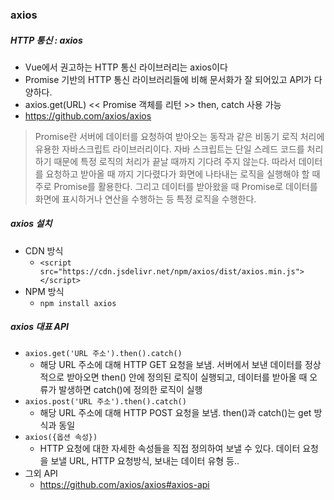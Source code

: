 ### axios

##### HTTP 통신 : axios

- Vue에서 권고하는 HTTP 통신 라이브러리는 axios이다
- Promise 기반의 HTTP 통신 라이브러리들에 비해 문서화가 잘 되어있고 API가 다양하다.
- axios.get(URL) << Promise 객체를 리턴 >> then, catch 사용 가능
- https://github.com/axios/axios

> Promise란 서버에 데이터를 요청하여 받아오는 동작과 같은 비동기 로직 처리에 유용한 자바스크립트 라이브러리이다. 자바 스크립트는 단일 스레드 코드를 처리하기 때문에 특정 로직의 처리가 끝날 때까지 기다려 주지 않는다. 따라서 데이터를 요청하고 받아올 때 까지 기다렸다가 화면에 나타내는 로직을 실행해야 할 때 주로 Promise를 활용한다. 그리고 데이터를 받아왔을 때 Promise로 데이터를 화면에 표시하거나 연산을 수행하는 등 특정 로직을 수행한다.

##### axios 설치

- CDN 방식
  - `<script src="https://cdn.jsdelivr.net/npm/axios/dist/axios.min.js"></script>`
- NPM 방식
  - `npm install axios`

##### axios 대표 API

- `axios.get('URL 주소').then().catch()`
  - 해당 URL 주소에 대해 HTTP GET 요청을 보냄. 서버에서 보낸 데이터를 정상적으로 받아오면 then() 안에 정의된 로직이 실행되고, 데이터를 받아올 때 오류가 발생하면 catch()에 정의한 로직이 실행
- `axios.post('URL 주소').then().catch()`
  - 해당 URL 주소에 대해 HTTP POST 요청을 보냄. then()과 catch()는 get 방식과 동일
- `axios({옵션 속성})`
  - HTTP 요청에 대한 자세한 속성들을 직접 정의하여 보낼 수 있다. 데이터 요청을 보낼 URL, HTTP 요청방식, 보내는 데이터 유형 등..
- 그외 API
  - https://github.com/axios/axios#axios-api


